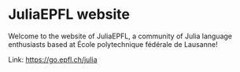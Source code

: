 # JuliaEPFL website

Welcome to the website of JuliaEPFL, a community of Julia language enthusiasts based at École polytechnique fédérale de Lausanne!

Link: <https://go.epfl.ch/julia>
